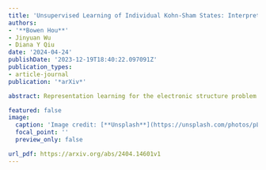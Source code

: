 ```yaml
---
title: 'Unsupervised Learning of Individual Kohn-Sham States: Interpretable Representations and Consequences for Downstream Predictions of Many-Body Effects'
authors:
- '**Bowen Hou**'
- Jinyuan Wu
- Diana Y Qiu
date: '2024-04-24'
publishDate: '2023-12-19T18:40:22.097091Z'
publication_types:
- article-journal
publication: '*arXiv*'

abstract: Representation learning for the electronic structure problem is a major challenge of machine learning in computational condensed matter and materials physics. Within quantum mechanical first principles approaches, Kohn-Sham density functional theory (DFT) is the preeminent tool for understanding electronic structure, and the high-dimensional wavefunctions calculated in this approach serve as the building block for downstream calculations of correlated many-body excitations and related physical observables. Here, we use variational autoencoders (VAE) for the unsupervised learning of high-dimensional DFT wavefunctions and show that these wavefunctions lie in a low-dimensional manifold within the latent space. Our model autonomously determines the optimal representation of the electronic structure, avoiding limitations due to manual feature engineering and selection in prior work. To demonstrate the utility of the latent space representation of the DFT wavefunction, we use it for the supervised training of neural networks (NN) for downstream prediction of the quasiparticle bandstructures within the GW formalism, which includes many-electron correlations beyond DFT. The GW prediction achieves a low error of 0.11 eV for a combined test set of metals and semiconductors drawn from the Computational 2D Materials Database (C2DB), suggesting that latent space representation captures key physical information from the original data. Finally, we explore the interpretability of the VAE representation and show that the successful representation learning and downstream prediction by our model is derived from the smoothness of the VAE latent space, which also enables the generation of wavefunctions on arbitrary points in latent space. Our work provides a novel and general machine-learning framework for investigating electronic structure and many-body physics.

featured: false
image:
  caption: 'Image credit: [**Unsplash**](https://unsplash.com/photos/pLCdAaMFLTE)'
  focal_point: ''
  preview_only: false

url_pdf: https://arxiv.org/abs/2404.14601v1
---
```

